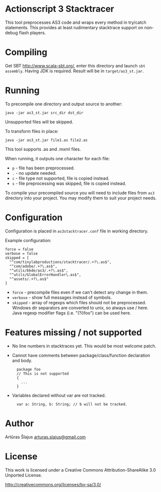 # Actionscript 3 Stacktracer

This tool preprocesses AS3 code and wraps every method in try/catch statements.
This provides at least rudimentary stacktrace support on non-debug flash 
players.

# Compiling

Get SBT <http://www.scala-sbt.org/>, enter this directory and launch `sbt assembly`.
Having JDK is required. Result will be in `target/as3_st.jar`.

# Running

To precompile one directory and output source to another:

    java -jar as3_st.jar src_dir dst_dir

Unsupported files will be skipped.

To transform files in place:

    java -jar as3_st.jar file1.as file2.as

This tool supports .as and .mxml files.

When running, it outputs one character for each file:

* `p` - file has been preprocessed.
* `.` - no update needed.
* `c` - file type not supported, file is copied instead.
* `s` - file preprocessing was skipped, file is copied instead.

To compile your precompiled source you will need to include files from `as3`
directory into your project. You may modify them to suit your project needs.

# Configuration

Configuration is placed in `as3stacktracer.conf` file in working directory.

Example configuration:

    force = false
    verbose = false
    skipped = [
      "^com/tinylabproductions/stacktracer/.+?\.as$",
      "^com/adobe/.+?\.as$",
      "^utils/bkde/as3/.+?\.as$",
      "^utils/GlobalErrorHandler\.as$",
      "^assets/.+?\.as$"
    ]

* `force` - precompile files even if we can't detect any change in them.
* `verbose` - show full messages instead of symbols.
* `skipped` - array of regexps which files should not be preprocessed.
Windows dir separators are converted to unix, so always use / here.
Java regexp modifier flags (i.e. "(?i)foo") can be used here.

# Features missing / not supported

* No line numbers in stacktraces yet. This would be most welcome patch.
* Cannot have comments between package/class/function declaration and body.

        package foo 
        // This is not supported
        {
          ...
        }

* Variables declared without var are not tracked.

        var a: String, b: String; // b will not be tracked.

# Author

Artūras Šlajus <arturas.slajus@gmail.com>

# License

This work is licensed under a Creative Commons Attribution-ShareAlike 3.0 
Unported License.

<http://creativecommons.org/licenses/by-sa/3.0/>
